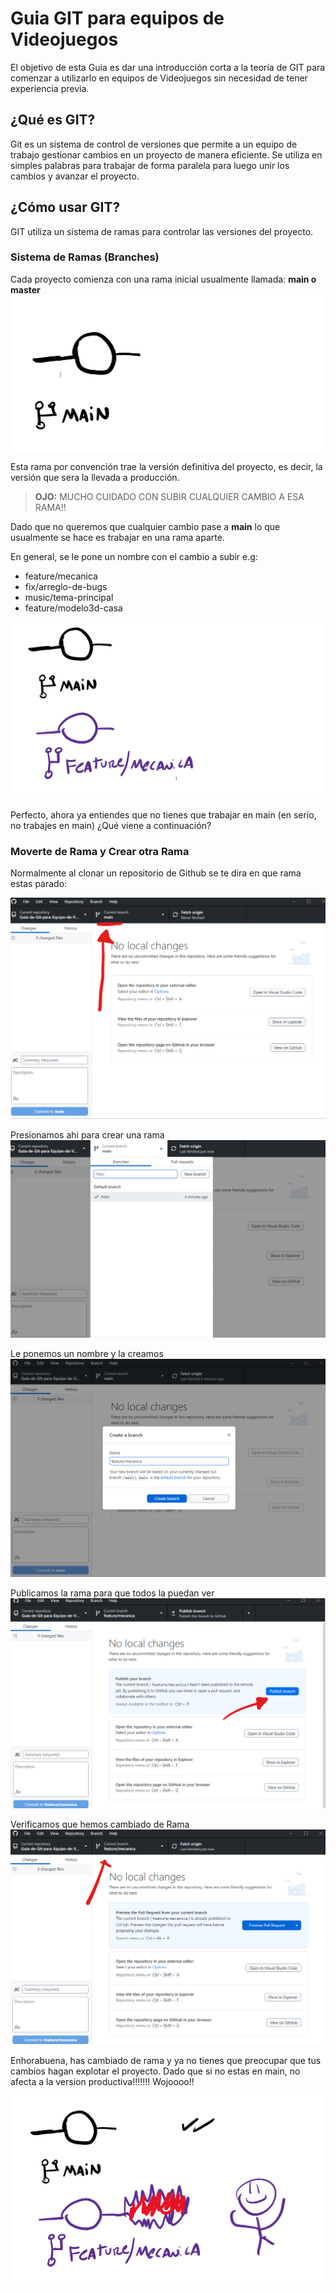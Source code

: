 # Guia GIT para equipos de Videojuegos

El objetivo de esta Guia es dar una introducción corta a la teoría de GIT para comenzar a utilizarlo en equipos de Videojuegos sin necesidad de tener experiencia previa.

## ¿Qué es GIT?
Git es un sistema de control de versiones que permite a un equipo de trabajo gestionar cambios en un proyecto de manera eficiente. Se utiliza en simples palabras para trabajar de forma paralela para luego unir los cambios y avanzar el proyecto.


## ¿Cómo usar GIT?

GIT utiliza un sistema de ramas para controlar las versiones del proyecto.

### Sistema de Ramas (Branches)
 
Cada proyecto comienza con una rama inicial usualmente llamada: **main o master**
![Main](main.png)

Esta rama por convención trae la versión definitiva del proyecto, es decir, la versión que sera la llevada a producción.

> **OJO:** MUCHO CUIDADO CON SUBIR CUALQUIER CAMBIO A ESA RAMA!!

Dado que no queremos que cualquier cambio pase a **main** lo que usualmente se hace es trabajar en una rama aparte. 

En general, se le pone un nombre con el cambio a subir e.g:

- feature/mecanica 
- fix/arreglo-de-bugs
- music/tema-principal
- feature/modelo3d-casa

![Feature-Mecanica](featuremecanica.png)


Perfecto, ahora ya entiendes que no tienes que trabajar en main (en serio, no trabajes en main) ¿Qué viene a continuación?

### Moverte de Rama y Crear otra Rama

Normalmente al clonar un repositorio de Github se te dira en que rama estas parado:

![Rama Main](ramamain.png)


Presionamos ahi para crear una rama
![Nueva Rama](nuevarama.png)


Le ponemos un nombre y la creamos
![Nombre Rama](nombrerama.png)


Publicamos la rama para que todos la puedan ver
![Publish rama](publishrama.png)


Verificamos que hemos cambiado de Rama
![Cambio Rama](cambiorama.png)

Enhorabuena, has cambiado de rama y ya no tienes que preocupar que tus cambios hagan explotar el proyecto. Dado que si no estas en main, no afecta a la version productiva!!!!!!! Wojoooo!!

![Explosion](explosion.png)

















